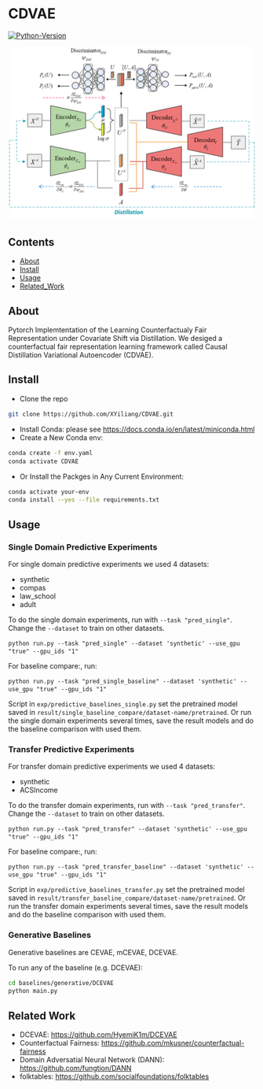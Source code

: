 # CDVAE

[![Python-Version](https://img.shields.io/badge/Python-3.11-brightgreen)](https://github.com/XYiliang/CDVAE)

<p align="center">
    <img src="./CDVAE_framework.png" width="500px"></img>
</p>

## Contents

- [About](#about)
- [Install](#install)
- [Usage](#usage)
- [Related_Work](#related_work)

## About <a name = "about"></a>

Pytorch Implemtentation of the Learning Counterfactualy Fair Representation under Covariate Shift via Distillation. We desiged a counterfactual fair representation learning framework called Causal Distillation Variational Autoencoder (CDVAE).

## Install <a name = "install"></a>

- Clone the repo
``` sh
git clone https://github.com/XYiliang/CDVAE.git
```

- Install Conda: please see https://docs.conda.io/en/latest/miniconda.html
- Create a New Conda env:

``` sh
conda create -f env.yaml
conda activate CDVAE
```
- Or Install the Packges in Any Current Environment:

```sh
conda activate your-env
conda install --yes --file requirements.txt
```

## Usage <a name = "usage"></a>

### Single Domain Predictive Experiments

For single domain predictive experiments we used 4 datasets:
 - synthetic
 - compas
 - law_school
 - adult

To do the single domain experiments, run with ```--task "pred_single"```. Change the ```--dataset``` to train on other datasets.

```
python run.py --task "pred_single" --dataset 'synthetic' --use_gpu "true" --gpu_ids "1"
```

For baseline compare:, run:
```
python run.py --task "pred_single_baseline" --dataset 'synthetic' --use_gpu "true" --gpu_ids "1"
```
Script in ```exp/predictive_baselines_single.py``` set the pretrained model saved in ```result/single_baseline_compare/dataset-name/pretrained```. Or run the single domain experiments several times, save the result models and do the baseline comparison with used them.


### Transfer Predictive Experiments

For transfer domain predictive experiments we used 4 datasets:
 - synthetic
 - ACSIncome

To do the transfer domain experiments, run with ```--task "pred_transfer"```. Change the ```--dataset``` to train on other datasets.

```
python run.py --task "pred_transfer" --dataset 'synthetic' --use_gpu "true" --gpu_ids "1"
```

For baseline compare:, run:
```
python run.py --task "pred_transfer_baseline" --dataset 'synthetic' --use_gpu "true" --gpu_ids "1"
```
Script in ```exp/predictive_baselines_transfer.py``` set the pretrained model saved in ```result/transfer_baseline_compare/dataset-name/pretrained```. Or run the transfer domain experiments several times, save the result models and do the baseline comparison with used them.

### Generative Baselines

Generative baselines are CEVAE, mCEVAE, DCEVAE.

To run any of the baseline (e.g. DCEVAE):

```bash
cd baselines/generative/DCEVAE
python main.py
```

## Related Work <a name = "related_work"></a>

- DCEVAE: https://github.com/HyemiK1m/DCEVAE
- Counterfactual Fairness: https://github.com/mkusner/counterfactual-fairness
- Domain Adversatial Neural Network (DANN): https://github.com/fungtion/DANN
- folktables: https://github.com/socialfoundations/folktables

